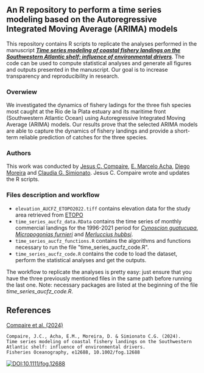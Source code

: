 ## An R repository to perform a time series modeling based on the Autoregressive Integrated Moving Average (ARIMA) models

This repository contains R scripts to replicate the analyses performed in the manuscript 
[***Time series modeling of coastal fishery landings on the Southwestern Atlantic shelf: influence of environmental drivers***](https://doi.org/10.1111/fog.12688). The code can be used to compute statistical analyses and generate all figures and outputs presented in the manuscript. Our goal is to increase transparency and reproducibility in research.

### Overwiew
We investigated the dynamics of fishery ladings for the three fish species most caught at the Rio de la Plata estuary and its maritime front (Southwestern Atlantic Ocean) using Autoregressive Integrated Moving Average (ARIMA) models. Our results prove that the selected ARIMA models are able to capture the dynamics of fishery landings and provide a short-term reliable prediction of catches for the three species. 

### Authors
This work was conducted by [Jesus C. Compaire](https://www.researchgate.net/profile/Jesus-Compaire), [E. Marcelo Acha](https://www.researchgate.net/profile/Marcelo-Acha), [Diego Moreira](https://www.researchgate.net/profile/Diego-Moreira-3) and [Claudia G. Simionato](https://www.researchgate.net/profile/Claudia-Simionato). Jesus C. Compaire wrote and updates the R scripts.

### Files description and workflow
- `elevation_AUCFZ_ETOPO2022.tiff` contains elevation data for the study area retrieved from [ETOPO](https://doi.org/10.25921/fd45-gt74) 
- `time_series_aucfz_data.RData` contains the time series of monthly commercial landings for the 1996-2021 period for [*Cynoscion guatucupa*](https://www.fishbase.se/summary/Cynoscion-guatucupa.html), [*Micropogonias furnieri*](https://www.fishbase.se/summary/Micropogonias-furnieri.html) and [*Merluccius hubbsi*](https://www.fishbase.se/summary/Merluccius-hubbsi.html).
- `time_series_aucfz_functions.R` contains the algorithms and functions necessary to run the file "time_series_aucfz_code.R".
- `time_series_aucfz_code.R` contains the code to load the dataset, perform the statistical analyses and get the outputs.

The workflow to replicate the analyses is pretty easy: just ensure that you have the three previously mentioned files in the same path before running the last one. Note: necessary packages are listed at the beginning of the file *time_series_aucfz_code.R*.

## References

[Compaire et al. (2024)](https://doi.org/10.1111/fog.12688) 
```
Compaire, J.C., Acha, E.M., Moreira, D. & Simionato C.G. (2024).
Time series modeling of coastal fishery landings on the Southwestern Atlantic shelf: influence of environmental drivers.
Fisheries Oceanography, e12688, 10.1002/fog.12688
```
[![DOI:10.1111/fog.12688](http://img.shields.io/badge/DOI-10.1111/fog.12688-b45f06.svg)](https://doi.org/10.1111/fog.12688)
